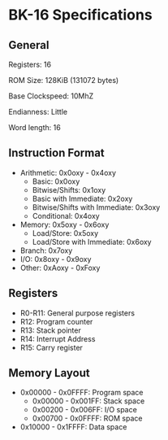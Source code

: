 # BK-16 Specifications

## General

Registers: 16

ROM Size: 128KiB (131072 bytes)

Base Clockspeed: 10MhZ

Endianness: Little

Word length: 16

## Instruction Format

* Arithmetic: 0x0oxy - 0x4oxy
  * Basic: 0x0oxy
  * Bitwise/Shifts: 0x1oxy
  * Basic with Immediate: 0x2oxy
  * Bitwise/Shifts with Immediate: 0x3oxy
  * Conditional: 0x4oxy
* Memory: 0x5oxy - 0x6oxy
  * Load/Store: 0x5oxy
  * Load/Store with Immediate: 0x6oxy
* Branch: 0x7oxy
* I/O: 0x8oxy - 0x9oxy
* Other: 0xAoxy - 0xFoxy

## Registers

* R0-R11: General purpose registers
* R12: Program counter
* R13: Stack pointer
* R14: Interrupt Address
* R15: Carry register

## Memory Layout

* 0x00000 - 0x0FFFF: Program space
  * 0x00000 - 0x001FF: Stack space
  * 0x00200 - 0x006FF: I/O space
  * 0x00700 - 0x0FFFF: ROM space
* 0x10000 - 0x1FFFF: Data space
